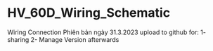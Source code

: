# HV_60D_Wiring_Schematic
Wiring Connection
Phiên bản ngày 31.3.2023 upload to github for:
1- sharing
2- Manage Version afterwards
